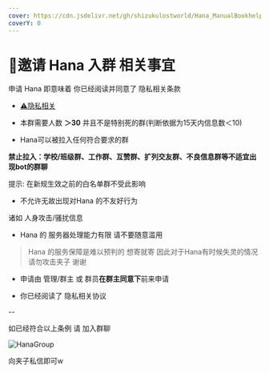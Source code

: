 ```yaml
---
cover: https://cdn.jsdelivr.net/gh/shizukulostworld/Hana_ManualBookhelper@main/.gitbook/assets/illust_92599354_20220207_024642.png
coverY: 0
---
```


# 🤔邀请 Hana 入群 相关事宜

申请 Hana 即意味着 你已经阅读并同意了 隐私相关条款

* [⚠隐私相关](PrivateWARN.md)

* 本群需要人数 **＞30** 并且不是特别死的群(判断依据为15天内信息数＜10)

* Hana可以被拉入任何符合要求的群

**禁止拉入：学校/班级群、工作群、互赞群、扩列交友群、不良信息群等不适宜出现bot的群聊**

提示: 在新规生效之前的白名单群不受此影响

* 不允许无故出现对Hana 的不友好行为

诸如 人身攻击/骚扰信息

* Hana 的 服务器处理能力有限 请不要随意滥用

> Hana 的服务保障是难以预判的 想寄就寄 因此对于Hana有时候失灵的情况 请勿攻击夹子 谢谢

* 申请由 管理/群主 或 群员**在群主同意下**前来申请

* 你已经阅读了 隐私相关协议

--

如已经符合以上条例 请 加入群聊

![HanaGroup](https://cdn.jsdelivr.net/gh/shizukulostworld/Hana_ManualBookhelper@v0.2/.gitbook/assets/qrcode_1649868304896.jpg)

向夹子私信即可w
